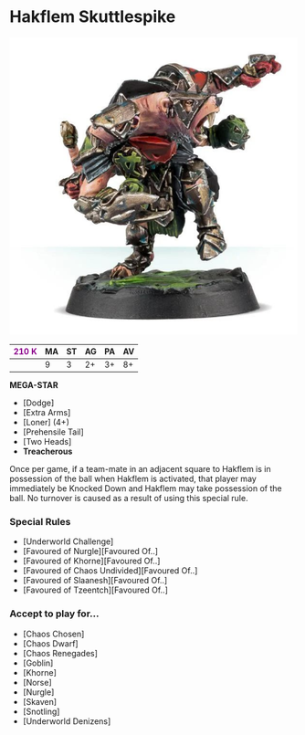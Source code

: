 # Hakflem Skuttlespike

![](../media/starplayers/HakflemSkuttlespike01.jpg)

| <span style="color: darkmagenta">210 K</span>  | MA | ST | AG | PA | AV |
| --- | --- | --- | --- | --- | --- |
| | 9 | 3 | 2+ | 3+ | 8+ |

**MEGA-STAR**

* [Dodge]
* [Extra Arms]
* [Loner] (4+)
* [Prehensile Tail]
* [Two Heads]
* **Treacherous**

Once per game, if a team-mate in an adjacent square to Hakflem is in possession of the ball when Hakflem is activated, that player may immediately be Knocked Down and Hakflem may take possession of the ball. No turnover is caused as a result of using this special rule.

### Special Rules
* [Underworld Challenge]
* [Favoured of Nurgle][Favoured Of..]
* [Favoured of Khorne][Favoured Of..]
* [Favoured of Chaos Undivided][Favoured Of..]
* [Favoured of Slaanesh][Favoured Of..]
* [Favoured of Tzeentch][Favoured Of..]

### Accept to play for...
* [Chaos Chosen]
* [Chaos Dwarf]
* [Chaos Renegades]
* [Goblin]
* [Khorne]
* [Norse]
* [Nurgle]
* [Skaven]
* [Snotling]
* [Underworld Denizens]
